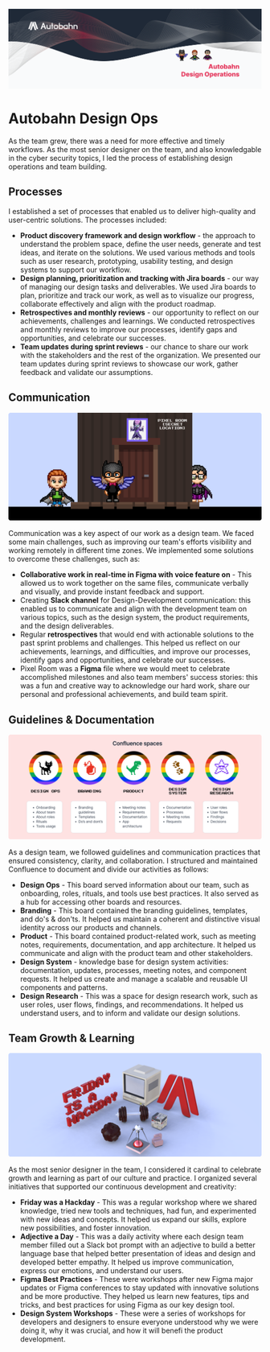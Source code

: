 <meta name="description" content="Author: 1001dimensions,
    Images: 1001dimensions, Description: Process of establishing design operations and team building.">


![autobahn-design-operations](_static/assets/autobahn-design-operations.png "autobahn-design-operations")

# Autobahn Design Ops
As the team grew, there was a need for more effective and timely workflows. As the most senior designer on the team, and also knowledgable in the cyber security topics, I led the process of establishing design operations and team building.

## Processes
<!---
![carrot-workflow](_static/assets/carrot-workflow.png "carrot-workflow.png")
--->
I established a set of processes that enabled us to deliver high-quality and user-centric solutions. The processes included:
- **Product discovery framework and design workflow** - the approach to understand the problem space, define the user needs, generate and test ideas, and iterate on the solutions. We used various methods and tools such as user research, prototyping, usability testing, and design systems to support our workflow.
- **Design planning, prioritization and tracking with Jira boards** - our way of managing our design tasks and deliverables. We used Jira boards to plan, prioritize and track our work, as well as to visualize our progress, collaborate effectively and align with the product roadmap.
- **Retrospectives and monthly reviews** - our opportunity to reflect on our achievements, challenges and learnings. We conducted retrospectives and monthly reviews to improve our processes, identify gaps and opportunities, and celebrate our successes.
- **Team updates during sprint reviews** - our chance to share our work with the stakeholders and the rest of the organization. We presented our team updates during sprint reviews to showcase our work, gather feedback and validate our assumptions.

## Communication 
![autobahn-ops-room](_static/assets/autobahn-ops-room.png "autobahn-ops-room")

Communication was a key aspect of our work as a design team. We faced some main challenges, such as improving our team's efforts visibility and working remotely in different time zones. We implemented some solutions to overcome these challenges, such as:

- **Collaborative work in real-time in Figma with voice feature on** - This allowed us to work together on the same files, communicate verbally and visually, and provide instant feedback and support.
- Creating **Slack channel** for Design-Development communication: this enabled us to communicate and align with the development team on various topics, such as the design system, the product requirements, and the design deliverables.
- Regular **retrospectives** that would end with actionable solutions to the past sprint problems and challenges. This helped us reflect on our achievements, learnings, and difficulties, and improve our processes, identify gaps and opportunities, and celebrate our successes.
- Pixel Room was a **Figma** file where we would meet to celebrate accomplished milestones and also team members' success stories: this was a fun and creative way to acknowledge our hard work, share our personal and professional achievements, and build team spirit.

## Guidelines & Documentation 
![autobahn-confluence](_static/assets/autobahn-confluence.png "autobahn-confluence")

As a design team, we followed guidelines and communication practices that ensured consistency, clarity, and collaboration. I structured and maintained Confluence to document and divide our activities as follows:
- **Design Ops** - This board served information about our team, such as onboarding, roles, rituals, and tools use best practices. It also served as a hub for accessing other boards and resources. 
- **Branding** - This board contained the branding guidelines, templates, and do's & don'ts. It helped us maintain a coherent and distinctive visual identity across our products and channels.
- **Product** - This board contained product-related work, such as meeting notes, requirements, documentation, and app architecture. It helped us communicate and align with the product team and other stakeholders.
- **Design System** - knowledge base for design system activities: documentation, updates, processes, meeting notes, and component requests. It helped us create and manage a scalable and reusable UI components and patterns.
- **Design Research** - This was a space for design research work, such as user roles, user flows, findings, and recommendations. It helped us understand users, and to inform and validate our design solutions.


## Team Growth & Learning 
![friday-is-a-hackaday](_static/assets/wallpaper-for-fridays.png "friday-is-a-hackaday")

As the most senior designer in the team, I considered it cardinal to celebrate growth and learning as part of our culture and practice. I organized several initiatives that supported our continuous development and creativity:
- **Friday was a Hackday** - This was a regular workshop where we shared knowledge, tried new tools and techniques, had fun, and experimented with new ideas and concepts. It helped us expand our skills, explore new possibilities, and foster innovation.
- **Adjective a Day** - This was a daily activity where each design team member filled out a Slack bot prompt with an adjective to build a better language base that helped better presentation of ideas and design and developed better empathy. It helped us improve communication, express our emotions, and understand our users.
- **Figma Best Practices** - These were workshops after new Figma major updates or Figma conferences to stay updated with innovative solutions and be more productive. They helped us learn new features, tips and tricks, and best practices for using Figma as our key design tool.
- **Design System Workshops** - These were a series of workshops for developers and designers to ensure everyone understood why we were doing it, why it was crucial, and how it will benefi the product development. 

